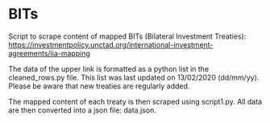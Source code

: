 # BITs

Script to scrape content of mapped BITs (Bilateral Investment Treaties):
https://investmentpolicy.unctad.org/international-investment-agreements/iia-mapping

The data of the upper link is formatted as a python list in the cleaned_rows.py file. This list was last updated on 13/02/2020 (dd/mm/yy). Please be aware that new treaties are regularly added.

The mapped content of each treaty is then scraped using script1.py. All data are then converted into a json file: data.json.